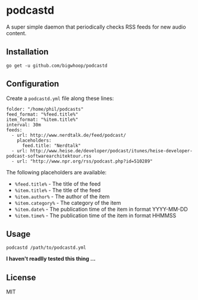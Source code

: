 # podcastd

A super simple daemon that periodically checks RSS feeds for new audio content.


## Installation

	go get -u github.com/bigwhoop/podcastd

## Configuration

Create a `podcastd.yml` file along these lines:

	folder: "/home/phil/podcasts"
	feed_format: "%feed.title%"
	item_format: "%item.title%"
	interval: 30m
	feeds:
	  - url: http://www.nerdtalk.de/feed/podcast/
		placeholders:
		  feed.title: "Nerdtalk"
	  - url: http://www.heise.de/developer/podcast/itunes/heise-developer-podcast-softwarearchitektour.rss
	  - url: "http://www.npr.org/rss/podcast.php?id=510289"

The following placeholders are available:

- `%feed.title%` - The title of the feed
- `%item.title%` - The title of the feed
- `%item.author%` - The author of the item
- `%item.category%` - The category of the item
- `%item.date%` - The publication time of the item in format YYYY-MM-DD
- `%item.time%` - The publication time of the item in format HHMMSS

## Usage

	podcastd /path/to/podcastd.yml

**I haven't readlly tested this thing ...**
	
## License

MIT